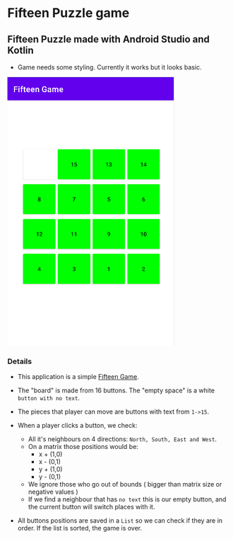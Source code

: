 # Fifteen Puzzle game
## Fifteen Puzzle made with Android Studio and Kotlin

* Game needs some styling. Currently it works but it looks basic.

![Image](https://github.com/giuraionut/android-fifteenpuzzle/blob/main/presentation/img.png)

### Details

* This application is a simple [Fifteen Game](https://en.wikipedia.org/wiki/15_puzzle).
* The "board" is made from 16 buttons. The "empty space" is a white `button with no text`.
* The pieces that player can move are buttons with text from `1->15`.

* When a player clicks a button, we check:
    * All it's neighbours on 4 directions: `North, South, East and West`.
     * On a matrix those positions would be:
        * x + (1,0)
        * x - (0,1)
        * y + (1,0)
        * y - (0,1)
    * We ignore those who go out of bounds ( bigger than matrix size or negative values )
    * If we find a neighbour that has `no text` this is our empty button, and the current button will switch places with it.
* All buttons positions are saved in a `List` so we can check if they are in order. If the list is sorted, the game is over.

